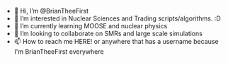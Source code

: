 - 👋 Hi, I’m @BrianTheeFirst
- 👀 I’m interested in Nuclear Sciences and Trading scripts/algorithms. :D
- 🌱 I’m currently learning MOOSE and nuclear physics
- 💞️ I’m looking to collaborate on SMRs and large scale simulations
- 📫 How to reach me HERE! or anywhere that has a username because I'm BrianTheeFirst everywhere

<!---
BrianTheeFirst/BrianTheeFirst is a ✨ special ✨ repository because its `README.md` (this file) appears on your GitHub profile.
You can click the Preview link to take a look at your changes.
--->
